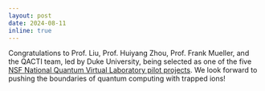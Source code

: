 ```yaml
---
layout: post
date: 2024-08-11
inline: true
---
```


Congratulations to Prof. Liu, Prof. Huiyang Zhou, Prof. Frank Mueller, and the QACTI team, led by Duke University, being selected as one of the five [NSF National Quantum Virtual Laboratory pilot projects](https://new.nsf.gov/news/nsf-national-quantum-virtual-laboratory-advances). We look forward to pushing the boundaries of quantum computing with trapped ions!
